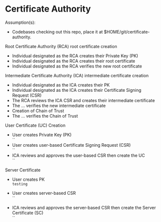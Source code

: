 # Certificate Authority

Assumption(s):
- Codebases checking out this repo, place it at $HOME/git/certificate-authority.  

Root Certificate Authority (RCA) root certificate creation
- Individual designated as the RCA creates their Private Key (PK)
- Individual designated as the RCA creates their root certificate 
- Individual designated as the RCA verifies the new root certificate

Intermediate Certificate Authority (ICA) intermediate certificate creation
- Individual designated as the ICA creates their PK
- Individual designated as the ICA creates their Certificate Signing Request (CSR)
- The RCA reviews the ICA CSR and creates their intermediate certificate 
- The ... verifies the new intermediate certificate
- Creation of Chain of Trust
- The ... verifies the Chain of Trust

User Certificate (UC) Creation
- User creates Private Key (PK)  
  ``
- User creates user-based Certificate Signing Request (CSR)  
  ``
- ICA reviews and approves the user-based CSR then create the UC  
  ``

Server Certificate
- User creates PK  
  `testing`

- User creates server-based CSR  
  ``
- ICA reviews and approves the server-based CSR then create the Server Certificate (SC)  
  ``

